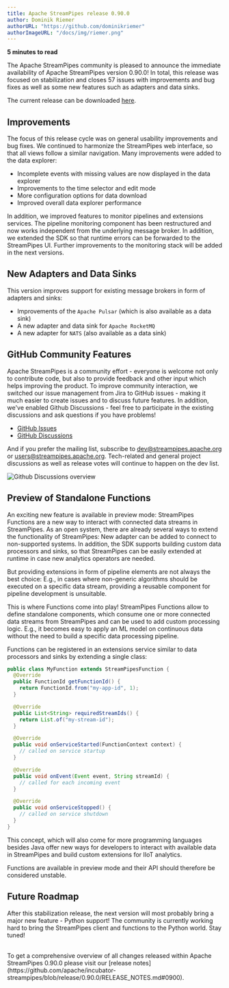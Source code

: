 ```yaml
---
title: Apache StreamPipes release 0.90.0
author: Dominik Riemer
authorURL: "https://github.com/dominikriemer"
authorImageURL: "/docs/img/riemer.png"
---
```

**<div style="float: left; padding-right: 40px;">5 minutes to read</div>**
<br>

The Apache StreamPipes community is pleased to announce the immediate availability of Apache StreamPipes version 0.90.0!
In total, this release was focused on stabilization and closes 57 issues with improvements and bug fixes as well as some new features such as adapters and data sinks. 

<!--truncate-->

The current release can be downloaded <a href="https://streampipes.apache.org/download.html">here</a>.


## Improvements
The focus of this release cycle was on general usability improvements and bug fixes. We continued to harmonize the 
StreamPipes web interface, so that all views follow a similar navigation. Many improvements were added to the data explorer:

* Incomplete events with missing values are now displayed in the data explorer
* Improvements to the time selector and edit mode
* More configuration options for data download
* Improved overall data explorer performance

In addition, we improved features to monitor pipelines and extensions services. The pipeline monitoring component has been restructured and now works independent from the underlying message broker. 
In addition, we extended the SDK so that runtime errors can be forwarded to the StreamPipes UI. 
Further improvements to the monitoring stack will be added in the next versions.

## New Adapters and Data Sinks

This version improves support for existing message brokers in form of adapters and sinks:

* Improvements of the `Apache Pulsar` (which is also available as a data sink)
* A new adapter and data sink for `Apache RocketMQ`
* A new adapter for `NATS` (also available as a data sink)

## GitHub Community Features

Apache StreamPipes is a community effort - everyone is welcome not only to contribute code, but also to provide feedback and other input which helps improving the product.
To improve community interaction, we switched our issue management from Jira to GitHub issues - making it much easier to create issues and to discuss future features.
In addition, we've enabled Github Discussions - feel free to participate in the existing discussions and ask questions if you have problems!

* [GitHub Issues](https://github.com/apache/streampipes/issues)
* [GitHub Discussions](https://github.com/apache/streampipes/discussions)

And if you prefer the mailing list, subscribe to [dev@streampipes.apache.org](mailto:dev-subscribe@streampipes.apache.org) or [users@streampipes.apache.org](mailto:users-subscribe@streampipes.apache.org).
Tech-related and general project discussions as well as release votes will continue to happen on the dev list.

<img src="/docs/blog/assets/2023-01-17/github-discussions.png" alt="Github Discussions overview"/>

## Preview of Standalone Functions
An exciting new feature is available in preview mode: StreamPipes Functions are a new way to interact with connected data streams in StreamPipes.
As an open system, there are already several ways to extend the functionality of StreamPipes: New adapter can be added to connect to non-supported systems. 
In addition, the SDK supports building custom data processors and sinks, so that StreamPipes can be easily extended at runtime in case new analytics operators are needed.

But providing extensions in form of pipeline elements are not always the best choice: E.g., in cases where non-generic algorithms should be executed on a specific data stream, 
providing a reusable component for pipeline development is unsuitable.

This is where Functions come into play! StreamPipes Functions allow to define standalone components, which consume one or more connected data streams from StreamPipes and can be used to add custom processing logic.
E.g., it becomes easy to apply an ML model on continuous data without the need to build a specific data processing pipeline.

Functions can be registered in an extensions service similar to data processors and sinks by extending a single class:

```java
public class MyFunction extends StreamPipesFunction {
  @Override
  public FunctionId getFunctionId() {
    return FunctionId.from("my-app-id", 1);
  }

  @Override
  public List<String> requiredStreamIds() {
    return List.of("my-stream-id");
  }

  @Override
  public void onServiceStarted(FunctionContext context) {
    // called on service startup
  }

  @Override
  public void onEvent(Event event, String streamId) {
    // called for each incoming event
  }

  @Override
  public void onServiceStopped() {
    // called on service shutdown
  }
}
```

This concept, which will also come for more programming languages besides Java offer new ways for developers to interact with available data in StreamPipes and build custom extensions for IIoT analytics.

Functions are available in preview mode and their API should therefore be considered unstable.


## Future Roadmap

After this stabilization release, the next version will most probably bring a major new feature - Python support! 
The community is currently working hard to bring the StreamPipes client and functions to the Python world. Stay tuned!

<br>
To get a comprehensive overview of all changes released within Apache StreamPipes 0.90.0
please visit our [release notes](https://github.com/apache/incubator-streampipes/blob/release/0.90.0/RELEASE_NOTES.md#0900).
